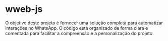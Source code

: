 # wweb-js
O objetivo deste projeto é fornecer uma solução completa para automatizar interações no WhatsApp. O código está organizado de forma clara e comentada para facilitar a compreensão e a personalização do projeto.
